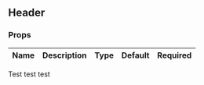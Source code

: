 ## Header

### Props

| Name                 | Description                                                       | Type                | Default        | Required |
| -------------------- | ----------------------------------------------------------------- | ------------------- | -------------- | -------- |


Test test test

```javascript


```
